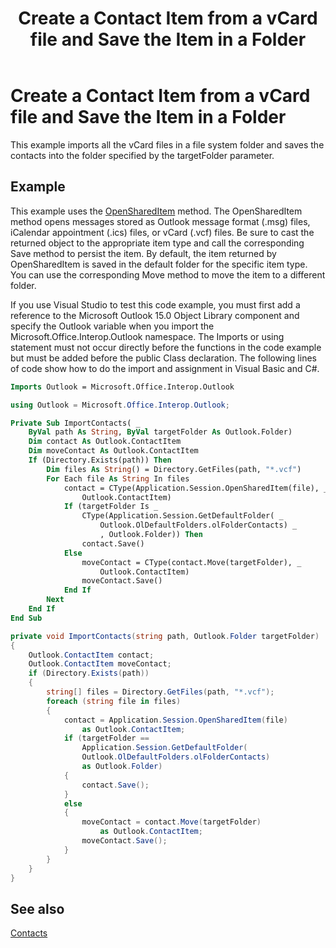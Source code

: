 ﻿---
title: 'Create a Contact Item from a vCard file and Save the Item in a Folder'
TOCTitle: 'Create a Contact Item from a vCard file and Save the Item in a Folder'
ms:assetid: b207b584-ffcf-4ac5-ab1f-4f91d43000e1
ms:mtpsurl: https://msdn.microsoft.com/en-us/library/Bb646856(v=office.15)
ms:contentKeyID: 55119826
ms.date: 07/24/2014
mtps_version: v=office.15



---

# Create a Contact Item from a vCard file and Save the Item in a Folder

This example imports all the vCard files in a file system folder and saves the contacts into the folder specified by the targetFolder parameter.

## Example

This example uses the [OpenSharedItem](https://msdn.microsoft.com/en-us/library/bb645399\(v=office.15\)) method. The OpenSharedItem method opens messages stored as Outlook message format (.msg) files, iCalendar appointment (.ics) files, or vCard (.vcf) files. Be sure to cast the returned object to the appropriate item type and call the corresponding Save method to persist the item. By default, the item returned by OpenSharedItem is saved in the default folder for the specific item type. You can use the corresponding Move method to move the item to a different folder.

If you use Visual Studio to test this code example, you must first add a reference to the Microsoft Outlook 15.0 Object Library component and specify the Outlook variable when you import the Microsoft.Office.Interop.Outlook namespace. The Imports or using statement must not occur directly before the functions in the code example but must be added before the public Class declaration. The following lines of code show how to do the import and assignment in Visual Basic and C\#.

```vb
Imports Outlook = Microsoft.Office.Interop.Outlook
```

```csharp
using Outlook = Microsoft.Office.Interop.Outlook;
```

```vb
Private Sub ImportContacts( _
    ByVal path As String, ByVal targetFolder As Outlook.Folder)
    Dim contact As Outlook.ContactItem
    Dim moveContact As Outlook.ContactItem
    If (Directory.Exists(path)) Then
        Dim files As String() = Directory.GetFiles(path, "*.vcf")
        For Each file As String In files
            contact = CType(Application.Session.OpenSharedItem(file), _
                Outlook.ContactItem)
            If (targetFolder Is _
                CType(Application.Session.GetDefaultFolder( _
                    Outlook.OlDefaultFolders.olFolderContacts) _
                    , Outlook.Folder)) Then
                contact.Save()
            Else
                moveContact = CType(contact.Move(targetFolder), _
                    Outlook.ContactItem)
                moveContact.Save()
            End If
        Next
    End If
End Sub
```

```csharp
private void ImportContacts(string path, Outlook.Folder targetFolder)
{
    Outlook.ContactItem contact;
    Outlook.ContactItem moveContact;
    if (Directory.Exists(path))
    {
        string[] files = Directory.GetFiles(path, "*.vcf");
        foreach (string file in files)
        {
            contact = Application.Session.OpenSharedItem(file)
                as Outlook.ContactItem;
            if (targetFolder ==
                Application.Session.GetDefaultFolder(
                Outlook.OlDefaultFolders.olFolderContacts)
                as Outlook.Folder)
            {
                contact.Save();
            }
            else
            {
                moveContact = contact.Move(targetFolder)
                    as Outlook.ContactItem;
                moveContact.Save();
            }
        }
    }
}
```

## See also



[Contacts](contacts.md)

